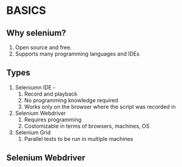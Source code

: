# BASICS

## Why selenium?

1. Open source and free.
2. Supports many programming languages and IDEs

## Types

1. Seleniumn IDE - 
    1. Record and playback
    2. No programming knowledge required
    3. Works only on the browser where the script was recorded in
2. Selenium Webdriver
    1. Requires programming
    2. Costomizable in terms of browsers, machines, OS
3. Selenium Grid
    1. Parallel tests to be run in multiple machines

## Selenium Webdriver

